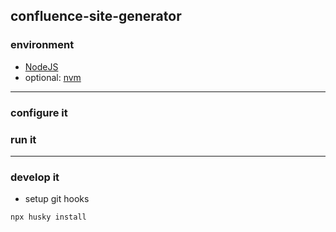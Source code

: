 ## confluence-site-generator

### environment

- [NodeJS](https://nodejs.org/en/)
- optional: [nvm](https://github.com/nvm-sh/nvm)

---

### configure it

### run it

---

### develop it

- setup git hooks

```bash
npx husky install
```
